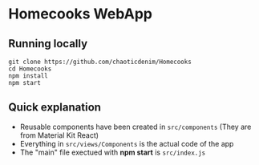 # Homecooks WebApp

## Running locally
````
git clone https://github.com/chaoticdenim/Homecooks
cd Homecooks
npm install
npm start
````

## Quick explanation
- Reusable components have been created in `src/components` (They are from Material Kit React)
- Everything in `src/views/Components` is the actual code of the app
- The "main" file exectued with **npm start** is `src/index.js`